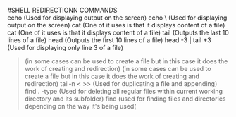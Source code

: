 #SHELL REDIRECTIONN COMMANDS	
echo (Used for displaying output on the screen)
echo \ (Used for displaying output on the screen)
cat (One of it uses is that it displays content of a file)
cat (One of it uses is that it displays content of a file)
tail (Outputs the last 10 lines of a file)
head (Outputs the first 10 lines of a file)
head -3 <filename> | tail +3 (Used for displaying only line 3 of a file)
> (in some cases can be used to create a file but in this case it does the work of creating and redirection)
> (in some cases can be used to create a file but in this case it does the work of creating and redirection)
tail-n < >> (Used for duplicating a file and appending)
find . -type (Used for deleting all regular files within current working directory and its subfolder)
find (used for finding files and directories depending on the way it's being used(
